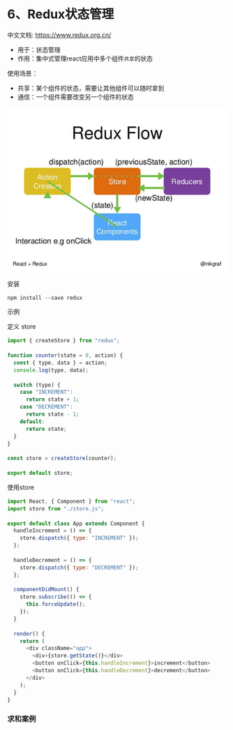# 6、Redux状态管理

中文文档: https://www.redux.org.cn/

- 用于：状态管理
- 作用：集中式管理react应用中多个组件`共享`的状态

使用场景：

- 共享：某个组件的状态，需要让其他组件可以随时拿到
- 通信：一个组件需要改变另一个组件的状态

![](img/redux-flow.jpg)


安装
```
npm install --save redux
```

示例

定义 store

```js
import { createStore } from "redux";

function counter(state = 0, action) {
  const { type, data } = action;
  console.log(type, data);

  switch (type) {
    case "INCREMENT":
      return state + 1;
    case "DECREMENT":
      return state - 1;
    default:
      return state;
  }
}

const store = createStore(counter);

export default store;

```

使用store

```js
import React, { Component } from "react";
import store from "./store.js";

export default class App extends Component {
  handleIncrement = () => {
    store.dispatch({ type: "INCREMENT" });
  };

  handleDecrement = () => {
    store.dispatch({ type: "DECREMENT" });
  };

  componentDidMount() {
    store.subscribe(() => {
      this.forceUpdate();
    });
  }

  render() {
    return (
      <div className="app">
        <div>{store.getState()}</div>
        <button onClick={this.handleIncrement}>increment</button>
        <button onClick={this.handleDecrement}>decrement</button>
      </div>
    );
  }
}

```
### 求和案例
